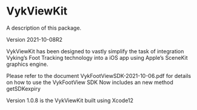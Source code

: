 # VykViewKit

A description of this package.

Version 2021-10-08R2

VykViewKit has been designed to vastly simplify the task of integration Vyking’s Foot Tracking technology into a iOS app using Apple’s SceneKit graphics engine.

Please refer to the document VykFootViewSDK-2021-10-06.pdf for details on how to use the VykFootView SDK
Now includes an new method getSDKexpiry

Version 1.0.8 is the VykViewKit built using Xcode12

